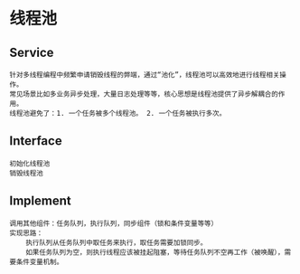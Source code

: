 # 线程池
## Service
    针对多线程编程中频繁申请销毁线程的弊端，通过“池化”，线程池可以高效地进行线程相关操作。
    常见场景比如多业务异步处理，大量日志处理等等，核心思想是线程池提供了异步解耦合的作用。
    线程池避免了：1. 一个任务被多个线程池。 2. 一个任务被执行多次。
## Interface
    初始化线程池
    销毁线程池
## Implement
    调用其他组件：任务队列，执行队列，同步组件（锁和条件变量等等）
    实现思路：
        执行队列从任务队列中取任务来执行，取任务需要加锁同步。
        如果任务队列为空，则执行线程应该被挂起阻塞，等待任务队列不空再工作（被唤醒），需要条件变量机制。
